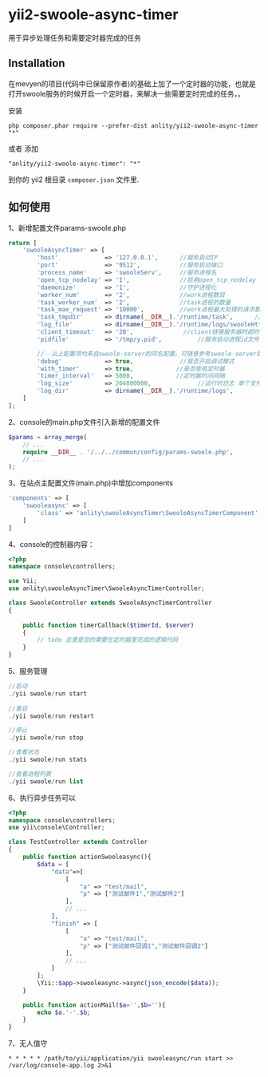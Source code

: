 yii2-swoole-async-timer
=======================
用于异步处理任务和需要定时器完成的任务

Installation
------------

在mevyen的项目(代码中已保留原作者)的基础上加了一个定时器的功能，也就是打开swoole服务的时候开启一个定时器，来解决一些需要定时完成的任务，。

安装

```
php composer.phar require --prefer-dist anlity/yii2-swoole-async-timer "*"
```

或者 添加

```
"anlity/yii2-swoole-async-timer": "*"
```

到你的 yii2 根目录 `composer.json` 文件里.


如何使用
-----

1、新增配置文件params-swoole.php

```php
return [
    'swooleAsyncTimer' => [
        'host'             => '127.0.0.1', 		//服务启动IP
        'port'             => '9512',      		//服务启动端口
        'process_name'     => 'swooleServ',		//服务进程名
        'open_tcp_nodelay' => '1',         		//启用open_tcp_nodelay
        'daemonize'        => '1',				//守护进程化
        'worker_num'       => '2',				//work进程数目
        'task_worker_num'  => '2',				//task进程的数量
        'task_max_request' => '10000',			//work进程最大处理的请求数
        'task_tmpdir'      => dirname(__DIR__).'/runtime/task',		 //设置task的数据临时目录
        'log_file'         => dirname(__DIR__).'/runtime/logs/swooleHttp.log', //指定swoole错误日志文件
        'client_timeout'   => '20',				 //client链接服务器时超时时间(s)
        'pidfile'          => '/tmp/y.pid', 		 //服务启动进程id文件保存位置

        //--以上配置项均来自swoole-server的同名配置，可随意参考swoole-server配置说明自主增删--
        'debug'            => true,             //是否开启调试模式
        'with_timer'       => true,            //是否使用定时器
        'timer_interval'   => 5000,            //定时器时间间隔
        'log_size'         => 204800000, 			 //运行时日志 单个文件大小
        'log_dir'          => dirname(__DIR__).'/runtime/logs',			 //运行时日志 存放目录
    ]
];
```

2、console的main.php文件引入新增的配置文件
```php
$params = array_merge(
    // ...
    require __DIR__ . '/../../common/config/params-swoole.php',
    // ...
);
```

3、在站点主配置文件(main.php)中增加components
```php
'components' => [
    'swooleasync' => [
        'class' => 'anlity\swooleAsyncTimer\SwooleAsyncTimerComponent',
    ]
]
```

4、console的控制器内容：
```php
<?php
namespace console\controllers;

use Yii;
use anlity\swooleAsyncTimer\SwooleAsyncTimerController;

class SwooleController extends SwooleAsyncTimerController
{
    
    public function timerCallback($timerId, $server)
    {
        // todo 这里是您的需要在定时器里完成的逻辑代码
    }
}
```

5、服务管理
```php
//启动
./yii swoole/run start
 
//重启
./yii swoole/run restart

//停止
./yii swoole/run stop

//查看状态
./yii swoole/run stats

//查看进程列表
./yii swoole/run list
```

6、执行异步任务可以
````php
<?php
namespace console\controllers;
use yii\console\Controller;

class TestController extends Controller 
{  
	public function actionSwooleasync(){
		$data = [
			"data"=>[
				[
					"a" => "test/mail",
					"p" => ["测试邮件1","测试邮件2"]
				],
				// ...
			],
			"finish" => [
				[
					"a" => "test/mail",
					"p" => ["测试邮件回调1","测试邮件回调2"]
				],
				// ...
			]
		];
		\Yii::$app->swooleasync->async(json_encode($data));
	}

	public function actionMail($a='',$b=''){
		echo $a.'-'.$b;
	}  
}
````

7、无人值守
````shell
* * * * * /path/to/yii/application/yii swooleasync/run start >> /var/log/console-app.log 2>&1
````